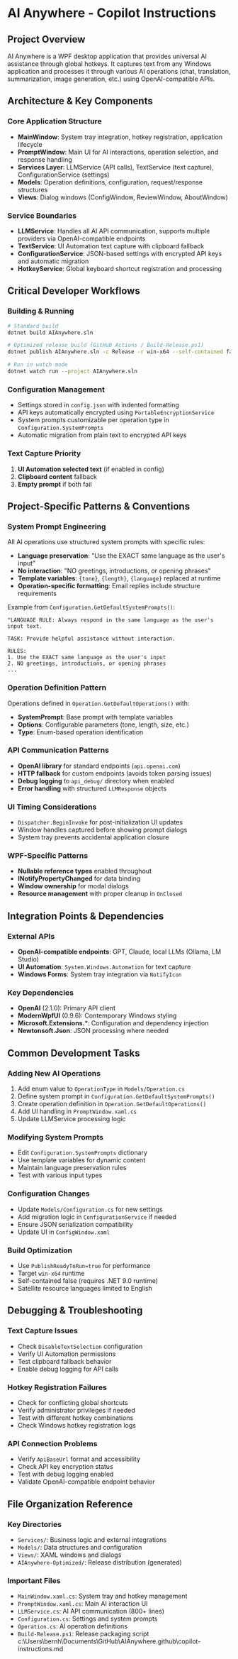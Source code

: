 # AI Anywhere - Copilot Instructions

## Project Overview
AI Anywhere is a WPF desktop application that provides universal AI assistance through global hotkeys. It captures text from any Windows application and processes it through various AI operations (chat, translation, summarization, image generation, etc.) using OpenAI-compatible APIs.

## Architecture & Key Components

### Core Application Structure
- **MainWindow**: System tray integration, hotkey registration, application lifecycle
- **PromptWindow**: Main UI for AI interactions, operation selection, and response handling
- **Services Layer**: LLMService (API calls), TextService (text capture), ConfigurationService (settings)
- **Models**: Operation definitions, configuration, request/response structures
- **Views**: Dialog windows (ConfigWindow, ReviewWindow, AboutWindow)

### Service Boundaries
- **LLMService**: Handles all AI API communication, supports multiple providers via OpenAI-compatible endpoints
- **TextService**: UI Automation text capture with clipboard fallback
- **ConfigurationService**: JSON-based settings with encrypted API keys and automatic migration
- **HotkeyService**: Global keyboard shortcut registration and processing

## Critical Developer Workflows

### Building & Running
```bash
# Standard build
dotnet build AIAnywhere.sln

# Optimized release build (GitHub Actions / Build-Release.ps1)
dotnet publish AIAnywhere.sln -c Release -r win-x64 --self-contained false /p:PublishReadyToRun=true

# Run in watch mode
dotnet watch run --project AIAnywhere.sln
```

### Configuration Management
- Settings stored in `config.json` with indented formatting
- API keys automatically encrypted using `PortableEncryptionService`
- System prompts customizable per operation type in `Configuration.SystemPrompts`
- Automatic migration from plain text to encrypted API keys

### Text Capture Priority
1. **UI Automation selected text** (if enabled in config)
2. **Clipboard content** fallback
3. **Empty prompt** if both fail

## Project-Specific Patterns & Conventions

### System Prompt Engineering
All AI operations use structured system prompts with specific rules:
- **Language preservation**: "Use the EXACT same language as the user's input"
- **No interaction**: "NO greetings, introductions, or opening phrases"
- **Template variables**: `{tone}`, `{length}`, `{language}` replaced at runtime
- **Operation-specific formatting**: Email replies include structure requirements

Example from `Configuration.GetDefaultSystemPrompts()`:
```
"LANGUAGE RULE: Always respond in the same language as the user's input text.

TASK: Provide helpful assistance without interaction.

RULES:
1. Use the EXACT same language as the user's input
2. NO greetings, introductions, or opening phrases
...
```

### Operation Definition Pattern
Operations defined in `Operation.GetDefaultOperations()` with:
- **SystemPrompt**: Base prompt with template variables
- **Options**: Configurable parameters (tone, length, size, etc.)
- **Type**: Enum-based operation identification

### API Communication Patterns
- **OpenAI library** for standard endpoints (`api.openai.com`)
- **HTTP fallback** for custom endpoints (avoids token parsing issues)
- **Debug logging** to `api_debug/` directory when enabled
- **Error handling** with structured `LLMResponse` objects

### UI Timing Considerations
- `Dispatcher.BeginInvoke` for post-initialization UI updates
- Window handles captured before showing prompt dialogs
- System tray prevents accidental application closure

### WPF-Specific Patterns
- **Nullable reference types** enabled throughout
- **INotifyPropertyChanged** for data binding
- **Window ownership** for modal dialogs
- **Resource management** with proper cleanup in `OnClosed`

## Integration Points & Dependencies

### External APIs
- **OpenAI-compatible endpoints**: GPT, Claude, local LLMs (Ollama, LM Studio)
- **UI Automation**: `System.Windows.Automation` for text capture
- **Windows Forms**: System tray integration via `NotifyIcon`

### Key Dependencies
- **OpenAI** (2.1.0): Primary API client
- **ModernWpfUI** (0.9.6): Contemporary Windows styling
- **Microsoft.Extensions.***: Configuration and dependency injection
- **Newtonsoft.Json**: JSON processing where needed

## Common Development Tasks

### Adding New AI Operations
1. Add enum value to `OperationType` in `Models/Operation.cs`
2. Define system prompt in `Configuration.GetDefaultSystemPrompts()`
3. Create operation definition in `Operation.GetDefaultOperations()`
4. Add UI handling in `PromptWindow.xaml.cs`
5. Update LLMService processing logic

### Modifying System Prompts
- Edit `Configuration.SystemPrompts` dictionary
- Use template variables for dynamic content
- Maintain language preservation rules
- Test with various input types

### Configuration Changes
- Update `Models/Configuration.cs` for new settings
- Add migration logic in `ConfigurationService` if needed
- Ensure JSON serialization compatibility
- Update UI in `ConfigWindow.xaml`

### Build Optimization
- Use `PublishReadyToRun=true` for performance
- Target `win-x64` runtime
- Self-contained false (requires .NET 9.0 runtime)
- Satellite resource languages limited to English

## Debugging & Troubleshooting

### Text Capture Issues
- Check `DisableTextSelection` configuration
- Verify UI Automation permissions
- Test clipboard fallback behavior
- Enable debug logging for API calls

### Hotkey Registration Failures
- Check for conflicting global shortcuts
- Verify administrator privileges if needed
- Test with different hotkey combinations
- Check Windows hotkey registration logs

### API Connection Problems
- Verify `ApiBaseUrl` format and accessibility
- Check API key encryption status
- Test with debug logging enabled
- Validate OpenAI-compatible endpoint behavior

## File Organization Reference

### Key Directories
- `Services/`: Business logic and external integrations
- `Models/`: Data structures and configuration
- `Views/`: XAML windows and dialogs
- `AIAnywhere-Optimized/`: Release distribution (generated)

### Important Files
- `MainWindow.xaml.cs`: System tray and hotkey management
- `PromptWindow.xaml.cs`: Main AI interaction UI
- `LLMService.cs`: AI API communication (800+ lines)
- `Configuration.cs`: Settings and system prompts
- `Operation.cs`: AI operation definitions
- `Build-Release.ps1`: Release packaging script</content>
<parameter name="filePath">c:\Users\bernh\Documents\GitHub\AIAnywhere\.github\copilot-instructions.md